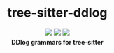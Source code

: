 <div align="center">
  <h1>tree-sitter-ddlog</h1>
  <p style="margin-bottom: 0.5ex;">
    <a href="https://github.com/ddlog-lsp/tree-sitter-ddlog/actions"><img
        src="https://github.com/ddlog-lsp/tree-sitter-ddlog/workflows/main/badge.svg" /></a>
    <img src="https://img.shields.io/badge/eslint-checked-informational?logo=eslint" />
    <img src="https://img.shields.io/badge/prettier-formatted-informational?logo=prettier" />
  </p>
  <strong>DDlog grammars for tree-sitter</strong>
</div>
